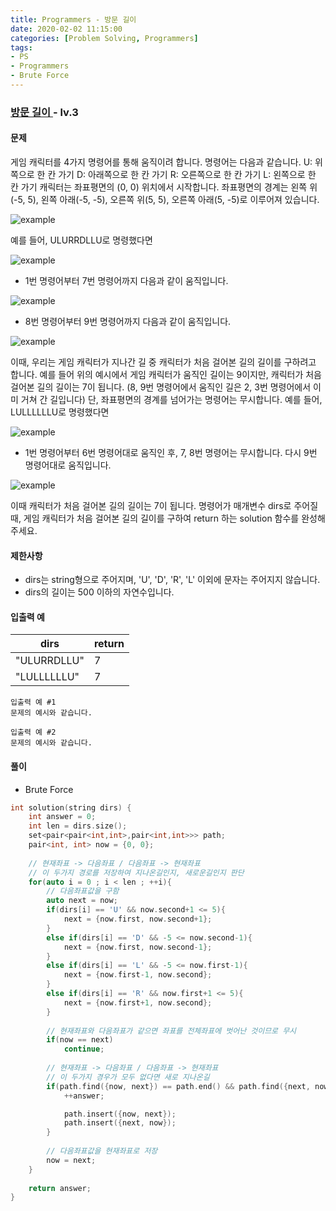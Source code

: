 ```yaml
---
title: Programmers - 방문 길이
date: 2020-02-02 11:15:00
categories: [Problem Solving, Programmers]
tags:
- PS
- Programmers
- Brute Force
---
```


### [ 방문 길이 ](https://programmers.co.kr/learn/courses/30/lessons/49994#) - lv.3

#### 문제

게임 캐릭터를 4가지 명령어를 통해 움직이려 합니다. 명령어는 다음과 같습니다.
U: 위쪽으로 한 칸 가기
D: 아래쪽으로 한 칸 가기
R: 오른쪽으로 한 칸 가기
L: 왼쪽으로 한 칸 가기
캐릭터는 좌표평면의 (0, 0) 위치에서 시작합니다. 좌표평면의 경계는 왼쪽 위(-5, 5), 왼쪽 아래(-5, -5), 오른쪽 위(5, 5), 오른쪽 아래(5, -5)로 이루어져 있습니다.

![example](https://res.cloudinary.com/jistring93/image/upload/v1495542181/방문길이1_qpp9l3.png)

예를 들어, ULURRDLLU로 명령했다면

![example](https://res.cloudinary.com/jistring93/image/upload/v1495542443/방문길이2_lezmdo.png)

- 1번 명령어부터 7번 명령어까지 다음과 같이 움직입니다.

![example](https://res.cloudinary.com/jistring93/image/upload/v1495542704/방문길이3_sootjd.png)

- 8번 명령어부터 9번 명령어까지 다음과 같이 움직입니다.

![example](https://res.cloudinary.com/jistring93/image/upload/v1495542767/방문길이4_hlpiej.png)

이때, 우리는 게임 캐릭터가 지나간 길 중 캐릭터가 처음 걸어본 길의 길이를 구하려고 합니다. 예를 들어 위의 예시에서 게임 캐릭터가 움직인 길이는 9이지만, 캐릭터가 처음 걸어본 길의 길이는 7이 됩니다. (8, 9번 명령어에서 움직인 길은 2, 3번 명령어에서 이미 거쳐 간 길입니다)
단, 좌표평면의 경계를 넘어가는 명령어는 무시합니다.
예를 들어, LULLLLLLU로 명령했다면

![example](https://res.cloudinary.com/jistring93/image/upload/v1495545063/방문길이5_nitjwj.png)

- 1번 명령어부터 6번 명령어대로 움직인 후, 7, 8번 명령어는 무시합니다. 다시 9번 명령어대로 움직입니다.

![example](https://res.cloudinary.com/jistring93/image/upload/v1495544946/방문길이6_nzhumd.png)

이때 캐릭터가 처음 걸어본 길의 길이는 7이 됩니다.
명령어가 매개변수 dirs로 주어질 때, 게임 캐릭터가 처음 걸어본 길의 길이를 구하여 return 하는 solution 함수를 완성해 주세요.

#### 제한사항
  - dirs는 string형으로 주어지며, 'U', 'D', 'R', 'L' 이외에 문자는 주어지지 않습니다.
  - dirs의 길이는 500 이하의 자연수입니다.

#### 입출력 예

| dirs | return |
| -- | -- |
| "ULURRDLLU" | 7 | 
| "LULLLLLLU" | 7 | 

```
입출력 예 #1
문제의 예시와 같습니다.

입출력 예 #2
문제의 예시와 같습니다.
```

#### 풀이
  - Brute Force

```cpp
int solution(string dirs) {
	int answer = 0;
    int len = dirs.size(); 
    set<pair<pair<int,int>,pair<int,int>>> path;
    pair<int, int> now = {0, 0};
    
    // 현재좌표 -> 다음좌표 / 다음좌표 -> 현재좌표
    // 이 두가지 경로를 저장하여 지나온길인지, 새로운길인지 판단
    for(auto i = 0 ; i < len ; ++i){
        // 다음좌표값을 구함
        auto next = now;
        if(dirs[i] == 'U' && now.second+1 <= 5){
            next = {now.first, now.second+1};
        }
        else if(dirs[i] == 'D' && -5 <= now.second-1){
            next = {now.first, now.second-1};
        }
        else if(dirs[i] == 'L' && -5 <= now.first-1){
            next = {now.first-1, now.second};
        }
        else if(dirs[i] == 'R' && now.first+1 <= 5){
            next = {now.first+1, now.second};
        }
        
        // 현재좌표와 다음좌표가 같으면 좌표를 전체좌표에 벗어난 것이므로 무시
        if(now == next)
            continue; 
        
        // 현재좌표 -> 다음좌표 / 다음좌표 -> 현재좌표
        // 이 두가지 경우가 모두 없다면 새로 지나온길
        if(path.find({now, next}) == path.end() && path.find({next, now}) == path.end()){
            ++answer;

            path.insert({now, next});
            path.insert({next, now});
        }
        
        // 다음좌표값을 현재좌표로 저장
        now = next;
    }
        
    return answer;
}
```
